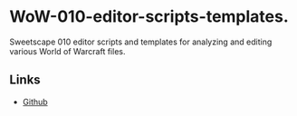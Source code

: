 # WoW-010-editor-scripts-templates.
Sweetscape 010 editor scripts and templates for analyzing and editing various World of Warcraft files.

## Links
* [Github](https://github.com/skarnproject/WoW-010-editor-scripts-templates.)